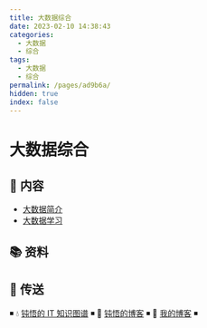 ```yaml
---
title: 大数据综合
date: 2023-02-10 14:38:43
categories:
  - 大数据
  - 综合
tags:
  - 大数据
  - 综合
permalink: /pages/ad9b6a/
hidden: true
index: false
---
```


# 大数据综合

## 📖 内容

- [大数据简介](01.大数据简介.md)
- [大数据学习](02.大数据学习.md)

## 📚 资料

## 🚪 传送

◾ 💧 [钝悟的 IT 知识图谱](https://dunwu.github.io/waterdrop/) ◾ 🎯 [钝悟的博客](https://dunwu.github.io/blog/) ◾ 🎯 [我的博客](https://github.com/dunwu/blog) ◾
